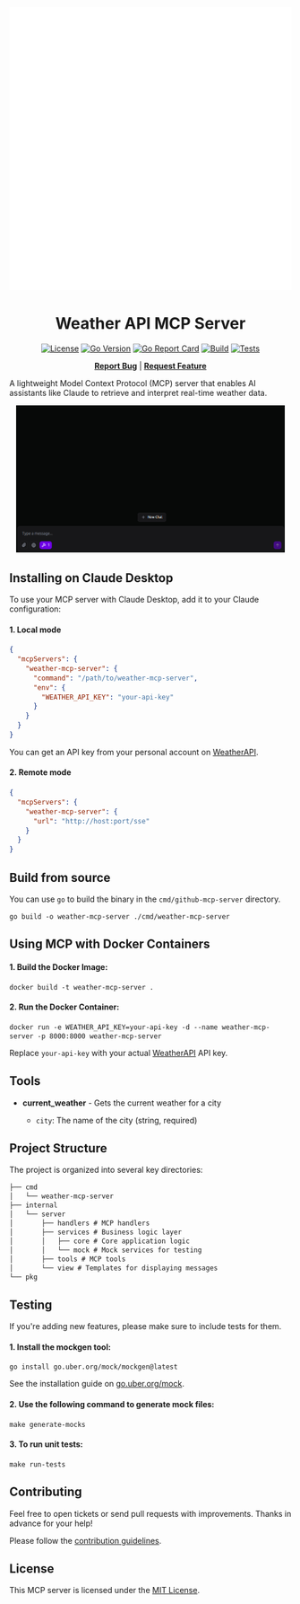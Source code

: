 <div align="center">
<img alt="example output template" src="assets/weather.svg">

<h1>Weather API MCP Server</h1>

[![License](https://img.shields.io/badge/license-MIT-red.svg)](LICENSE)
[![Go Version](https://img.shields.io/github/go-mod/go-version/TuanKiri/weather-mcp-server)](go.mod)
[![Go Report Card](https://goreportcard.com/badge/github.com/TuanKiri/weather-mcp-server?cache)](https://goreportcard.com/report/github.com/TuanKiri/weather-mcp-server)
[![Build](https://github.com/TuanKiri/weather-mcp-server/actions/workflows/go.yml/badge.svg?branch=master)](https://github.com/TuanKiri/weather-mcp-server/actions?workflow=Build)
[![Tests](https://github.com/TuanKiri/weather-mcp-server/actions/workflows/test.yml/badge.svg?branch=master)](https://github.com/TuanKiri/weather-mcp-server/actions?workflow=Test)

<strong>[Report Bug](https://github.com/TuanKiri/weather-mcp-server/issues/new?assignees=&labels=bug&projects=&template=bug_report.yml)</strong> | <strong>[Request Feature](https://github.com/TuanKiri/weather-mcp-server/issues/new?assignees=&labels=enhancement&projects=&template=feature_request.yml)</strong>

</div>

A lightweight Model Context Protocol (MCP) server that enables AI assistants like Claude to retrieve and interpret real-time weather data.

<div align="center">
<img alt="demo example" src="assets/weather.gif" width="480">
</div>

## Installing on Claude Desktop

To use your MCP server with Claude Desktop, add it to your Claude configuration:

#### 1. Local mode

```json
{
  "mcpServers": {
    "weather-mcp-server": {
      "command": "/path/to/weather-mcp-server",
      "env": {
        "WEATHER_API_KEY": "your-api-key"
      }
    }
  }
}
```

You can get an API key from your personal account on [WeatherAPI](https://www.weatherapi.com/my/).

#### 2. Remote mode

```json
{
  "mcpServers": {
    "weather-mcp-server": {
      "url": "http://host:port/sse"
    }
  }
}
```

## Build from source

You can use `go` to build the binary in the `cmd/github-mcp-server` directory.

```shell
go build -o weather-mcp-server ./cmd/weather-mcp-server
```

## Using MCP with Docker Containers

#### 1. Build the Docker Image:

```shell
docker build -t weather-mcp-server .
```

#### 2. Run the Docker Container:

```shell
docker run -e WEATHER_API_KEY=your-api-key -d --name weather-mcp-server -p 8000:8000 weather-mcp-server
```

Replace `your-api-key` with your actual [WeatherAPI](https://www.weatherapi.com/my/) API key.

## Tools

- **current_weather** - Gets the current weather for a city

  - `city`: The name of the city (string, required)

## Project Structure

The project is organized into several key directories:

```shell
├── cmd
│   └── weather-mcp-server
├── internal
│   └── server
│       ├── handlers # MCP handlers
│       ├── services # Business logic layer
│       │   ├── core # Core application logic
│       │   └── mock # Mock services for testing
│       ├── tools # MCP tools
│       └── view # Templates for displaying messages
└── pkg
```

## Testing

If you're adding new features, please make sure to include tests for them.

#### 1. Install the mockgen tool:

```shell
go install go.uber.org/mock/mockgen@latest
```

See the installation guide on [go.uber.org/mock](https://github.com/uber-go/mock?tab=readme-ov-file#installation).

#### 2. Use the following command to generate mock files:

```shell
make generate-mocks
```

#### 3. To run unit tests:

```shell
make run-tests
```

## Contributing

Feel free to open tickets or send pull requests with improvements. Thanks in advance for your help!

Please follow the [contribution guidelines](.github/CONTRIBUTING.md).

## License

This MCP server is licensed under the [MIT License](LICENSE).
